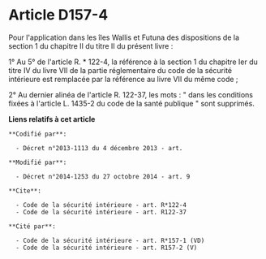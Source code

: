 # Article D157-4

Pour l'application dans les îles Wallis et Futuna des dispositions de la section 1 du chapitre II du titre II du présent
livre : 

1° Au 5° de l'article R. * 122-4, la référence à la section 1 du chapitre Ier du titre IV du livre VII de la partie
réglementaire du code de la sécurité intérieure est remplacée par la référence au livre VII du même code ; 

2° Au dernier alinéa de l'article R. 122-37, les mots : " dans les conditions fixées à l'article L. 1435-2 du code de la
santé publique " sont supprimés.

**Liens relatifs à cet article**

	**Codifié par**:

	  - Décret n°2013-1113 du 4 décembre 2013 - art.

	**Modifié par**:

	  - Décret n°2014-1253 du 27 octobre 2014 - art. 9

	**Cite**:

	  - Code de la sécurité intérieure - art. R*122-4
	  - Code de la sécurité intérieure - art. R122-37

	**Cité par**:

	  - Code de la sécurité intérieure - art. R*157-1 (VD)
	  - Code de la sécurité intérieure - art. R157-2 (V)

